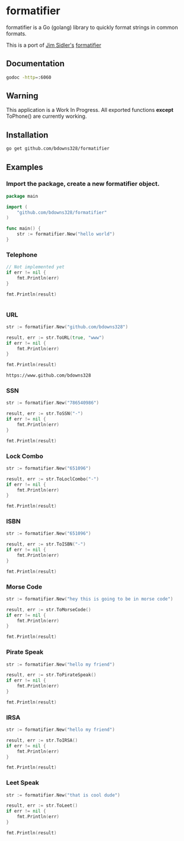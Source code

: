 # formatifier

formatifier is a Go (golang) library to quickly format strings in common formats.

This is a port of [Jim Sidler's](https://github.com/jvsidler) [formatifier](https://github.com/jvsidler/formatifier) 

## Documentation

```bash
godoc -http=:6060
```

## Warning

This application is a Work In Progress.  All exported functions __except__ ToPhone() are currently working.

## Installation

```bash
go get github.com/bdowns328/formatifier
```

## Examples

### Import the package, create a new formatifier object.

```Go
package main

import (
    "github.com/bdowns328/formatifier"
)

func main() {
    str := formatifier.New("hello world")
}
```

### Telephone

```Go
// Not implemented yet
if err != nil {
    fmt.Println(err)
}

fmt.Println(result)
```
```bash

```

### URL

```Go
str := formatifier.New("github.com/bdowns328")

result, err := str.ToURL(true, "www")
if err != nil {
    fmt.Println(err)
}

fmt.Println(result)
```
```bash
https://www.github.com/bdowns328
```

### SSN

```Go
str := formatifier.New("786540986")

result, err := str.ToSSN("-")
if err != nil {
    fmt.Println(err)
}

fmt.Println(result)
```

### Lock Combo

```Go
str := formatifier.New("651096")

result, err := str.ToLoclCombo("-")
if err != nil {
    fmt.Println(err)
}

fmt.Println(result)
```

### ISBN

```Go
str := formatifier.New("651096")

result, err := str.ToISBN("-")
if err != nil {
    fmt.Println(err)
}

fmt.Println(result)
```

### Morse Code

```Go
str := formatifier.New("hey this is going to be in morse code")

result, err := str.ToMorseCode()
if err != nil {
    fmt.Println(err)
}

fmt.Println(result)
```

### Pirate Speak

```Go
str := formatifier.New("hello my friend")

result, err := str.ToPirateSpeak()
if err != nil {
    fmt.Println(err)
}

fmt.Println(result)
```

### IRSA

```Go
str := formatifier.New("hello my friend")

result, err := str.ToIRSA()
if err != nil {
    fmt.Println(err)
}

fmt.Println(result)
```

### Leet Speak

```Go
str := formatifier.New("that is cool dude")

result, err := str.ToLeet()
if err != nil {
    fmt.Println(err)
}

fmt.Println(result)
```

